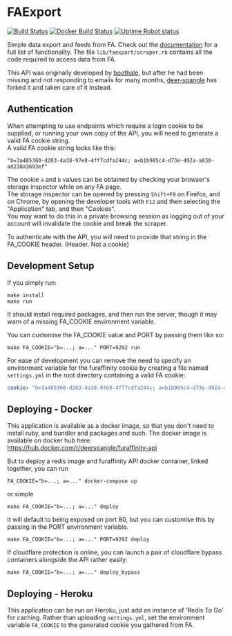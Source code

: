 # FAExport

[![Build Status](https://travis-ci.org/Deer-Spangle/faexport.svg?branch=master)](https://travis-ci.org/Deer-Spangle/faexport)
[![Docker Build Status](https://img.shields.io/docker/cloud/build/deerspangle/furaffinity-api)](https://hub.docker.com/r/deerspangle/furaffinity-api)
[![Uptime Robot status](https://img.shields.io/uptimerobot/status/m784269615-b492eb3eab4a670e1cd8ab89)](http://faexport.spangle.org.uk)

Simple data export and feeds from FA.
Check out the [documentation](http://faexport.spangle.org.uk/docs) for a full list of functionality.
The file `lib/faexport/scraper.rb` contains all the code required to access data from FA.

This API was originally developed by [boothale](https://github.com/boothale/), but after he had been missing and not 
responding to emails for many months, [deer-spangle](https://github.com/Deer-Spangle) has forked it and taken care of 
it instead.

## Authentication

When attempting to use endpoints which require a login cookie to be supplied, or running your own copy of the API, you 
will need to generate a valid FA cookie string.  
A valid FA cookie string looks like this:
```
"b=3a485360-d203-4a38-97e8-4ff7cdfa244c; a=b1b985c4-d73e-492a-a830-ad238a3693ef"
```
The cookie `a` and `b` values can be obtained by checking your browser's storage inspector while on any FA page.  
The storage inspector can be opened by pressing `Shift+F9` on Firefox, and on Chrome, by opening the developer tools 
with `F12` and then selecting the "Application" tab, and then "Cookies".  
You may want to do this in a private browsing session as logging out of your account will invalidate
the cookie and break the scraper.

To authenticate with the API, you will need to provide that string in the FA_COOKIE header. (Header. Not a cookie)


## Development Setup
If you simply run:
```
make install
make run
```
It should install required packages, and then run the server, though it may warn of a missing FA_COOKIE environment 
variable.

You can customise the FA_COOKIE value and PORT by passing them like so:
```
make FA_COOKIE="b=...; a=..." PORT=9292 run
```


For ease of development you can remove the need to specify an environment variable for the furaffinity cookie by 
creating a file named `settings.yml` in the root directory containing a valid FA cookie:
```yaml
cookie: "b=3a485360-d203-4a38-97e8-4ff7cdfa244c; a=b1b985c4-d73e-492a-a830-ad238a3693ef"
```

## Deploying - Docker

This application is available as a docker image, so that you don't need to install ruby, and bundler and packages and 
such.
The docker image is available on docker hub here:
https://hub.docker.com/r/deerspangle/furaffinity-api

But to deploy a redis image and furaffinity API docker container, linked together, you can run
```shell script
FA_COOKIE="b=...; a=..." docker-compose up
```
or simple
```shell script
make FA_COOKIE="b=...; a=..." deploy
```
It will default to being exposed on port 80, but you can customise this by passing in the PORT environment variable.
```shell script
make FA_COOKIE="b=...; a=..." PORT=9292 deploy
```

If cloudflare protection is online, you can launch a pair of cloudflare bypass containers alongside the API rather easily:
```shell script
make FA_COOKIE="b=...; a=..." deploy_bypass
```

## Deploying - Heroku

This application can be run on Heroku, just add an instance of 'Redis To Go' for caching.
Rather than uploading `settings.yml`, set the environment variable `FA_COOKIE`
to the generated cookie you gathered from FA.
